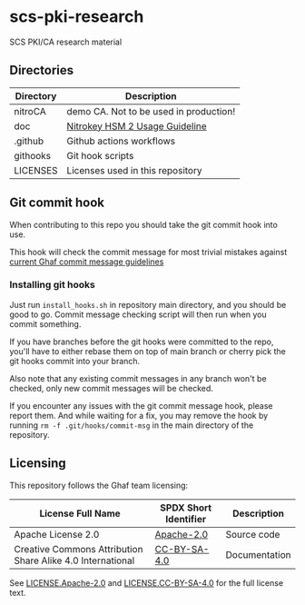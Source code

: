 <!--
    Copyright 2022-2023 TII (SSRC) and the Ghaf contributors
    SPDX-License-Identifier: CC-BY-SA-4.0
-->

# scs-pki-research

SCS PKI/CA research material

## Directories

| Directory | Description
| --- | ---
| nitroCA | demo CA. Not to be used in production!
| doc | [Nitrokey HSM 2 Usage Guideline](./doc/nitrohsm.md)
| .github | Github actions workflows
| githooks | Git hook scripts
| LICENSES | Licenses used in this repository

## Git commit hook

When contributing to this repo you should take the git commit hook into use.

This hook will check the commit message for most trivial mistakes against [current Ghaf commit message guidelines](https://github.com/tiiuae/ghaf/blob/main/CONTRIBUTING.md#commit-message-guidelines)

### Installing git hooks

Just run ``install_hooks.sh`` in repository main directory, and you should be good to go. Commit message checking script will then run when you commit something.

If you have branches before the git hooks were committed to the repo, you'll have to either rebase them on top of main branch or cherry pick the git hooks commit into your branch.

Also note that any existing commit messages in any branch won't be checked, only new commit messages will be checked.

If you encounter any issues with the git commit message hook, please report them. And while waiting for a fix, you may remove the hook by running ``rm -f .git/hooks/commit-msg`` in the main directory of the repository.

## Licensing

This repository follows the Ghaf team licensing:

| License Full Name | SPDX Short Identifier | Description
| --- | --- | ---
| Apache License 2.0 | [Apache-2.0](https://spdx.org/licenses/Apache-2.0.html) | Source code
| Creative Commons Attribution Share Alike 4.0 International | [CC-BY-SA-4.0](https://spdx.org/licenses/CC-BY-SA-4.0.html) | Documentation

See [LICENSE.Apache-2.0](./LICENSES/LICENSE.Apache-2.0) and [LICENSE.CC-BY-SA-4.0](./LICENSES/LICENSE.CC-BY-SA-4.0) for the full license text.
